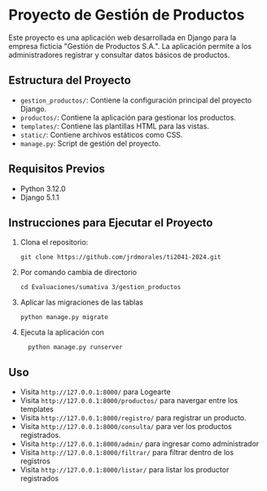 # Proyecto de Gestión de Productos

Este proyecto es una aplicación web desarrollada en Django para la empresa ficticia "Gestión de Productos S.A.". La aplicación permite a los administradores registrar y consultar datos básicos de productos.

## Estructura del Proyecto

- `gestion_productos/`: Contiene la configuración principal del proyecto Django.
- `productos/`: Contiene la aplicación para gestionar los productos.
- `templates/`: Contiene las plantillas HTML para las vistas.
- `static/`: Contiene archivos estáticos como CSS.
- `manage.py`: Script de gestión del proyecto.

## Requisitos Previos

- Python 3.12.0 
- Django 5.1.1 

## Instrucciones para Ejecutar el Proyecto

1. Clona el repositorio:

       git clone https://github.com/jrdmorales/ti2041-2024.git

2. Por comando cambia de directorio

       cd Evaluaciones/sumativa 3/gestion_productos

3. Aplicar las migraciones de las tablas
       
       python manage.py migrate
   
4. Ejecuta la aplicación con 
               
         python manage.py runserver

## Uso
- Visita `http://127.0.0.1:8000/` para Logearte 
- Visita `http://127.0.0.1:8000/productos/` para navergar entre los templates
- Visita `http://127.0.0.1:8000/registro/` para registrar un producto.
- Visita `http://127.0.0.1:8000/consulta/` para ver los productos registrados.
- Visita `http://127.0.0.1:8000/admin/` para ingresar como administrador
- Visita `http://127.0.0.1:8000/filtrar/` para filtrar dentro de los registros
- Visita `http://127.0.0.1:8000/listar/` para listar los productor registrados



